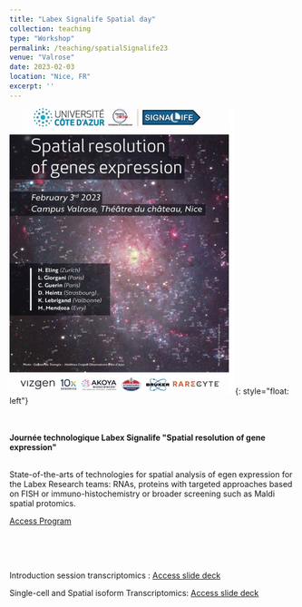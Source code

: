 ```yaml
---
title: "Labex Signalife Spatial day"
collection: teaching
type: "Workshop"
permalink: /teaching/spatialSignalife23
venue: "Valrose"
date: 2023-02-03
location: "Nice, FR"
excerpt: ''
---
```


![labexsignalife23](/images/labexsignalife23.png "labexsignalife23"){: style="float: left"}

<br><br>
<b>Journée technologique Labex Signalife "Spatial resolution of gene expression"</b>
<br><br>

State-of-the-arts of technologies for spatial analysis of egen expression for the Labex Research teams: RNAs, proteins with targeted approaches based on FISH or immuno-histochemistry or broader screening such as Maldi spatial protomics.

[Access Program](https://signalife.univ-cotedazur.fr/23694.php)

<br><br><br>

Introduction session transcriptomics : [Access slide deck](/files/Talk_230203_KL_signalife_intro.pdf)

Single-cell and Spatial isoform Transcriptomics: [Access slide deck](/files/Talk_230203_KL_signalife_talk.pdf)
